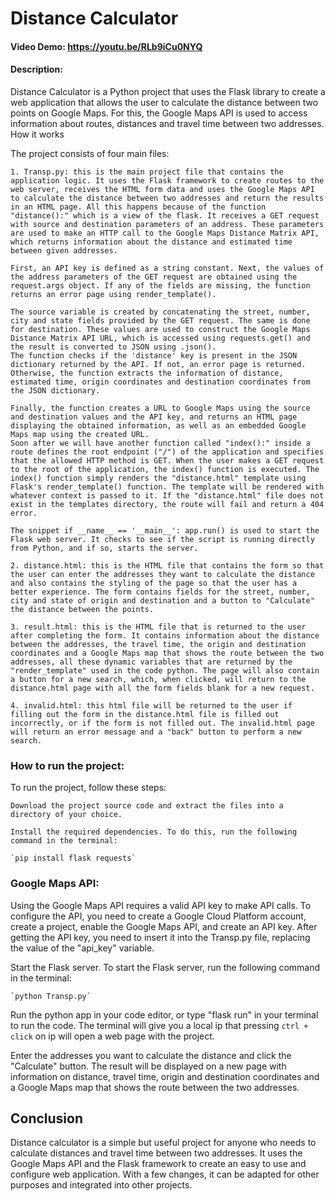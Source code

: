 # Distance Calculator
#### Video Demo:  <https://youtu.be/RLb9iCu0NYQ>
#### Description:

Distance Calculator is a Python project that uses the Flask library to create a web application that allows the user to calculate the distance between two points on Google Maps. For this, the Google Maps API is used to access information about routes, distances and travel time between two addresses.
How it works

The project consists of four main files:

    1. Transp.py: this is the main project file that contains the application logic. It uses the Flask framework to create routes to the web server, receives the HTML form data and uses the Google Maps API to calculate the distance between two addresses and return the results in an HTML page. All this happens because of the function "distance():" which is a view of the flask. It receives a GET request with source and destination parameters of an address. These parameters are used to make an HTTP call to the Google Maps Distance Matrix API, which returns information about the distance and estimated time between given addresses.
    
    First, an API key is defined as a string constant. Next, the values ​​of the address parameters of the GET request are obtained using the request.args object. If any of the fields are missing, the function returns an error page using render_template().
    
    The source variable is created by concatenating the street, number, city and state fields provided by the GET request. The same is done for destination. These values ​​are used to construct the Google Maps Distance Matrix API URL, which is accessed using requests.get() and the result is converted to JSON using .json().
    The function checks if the 'distance' key is present in the JSON dictionary returned by the API. If not, an error page is returned. Otherwise, the function extracts the information of distance, estimated time, origin coordinates and destination coordinates from the JSON dictionary.
    
    Finally, the function creates a URL to Google Maps using the source and destination values ​​and the API key, and returns an HTML page displaying the obtained information, as well as an embedded Google Maps map using the created URL.
    Soon after we will have another function called "index():" inside a route defines the root endpoint ("/") of the application and specifies that the allowed HTTP method is GET. When the user makes a GET request to the root of the application, the index() function is executed. The index() function simply renders the "distance.html" template using Flask's render_template() function. The template will be rendered with whatever context is passed to it. If the "distance.html" file does not exist in the templates directory, the route will fail and return a 404 error.

    The snippet if __name__ == '__main__': app.run() is used to start the Flask web server. It checks to see if the script is running directly from Python, and if so, starts the server.

    2. distance.html: this is the HTML file that contains the form so that the user can enter the addresses they want to calculate the distance and also contains the styling of the page so that the user has a better experience. The form contains fields for the street, number, city and state of origin and destination and a button to "Calculate" the distance between the points.

    3. result.html: this is the HTML file that is returned to the user after completing the form. It contains information about the distance between the addresses, the travel time, the origin and destination coordinates and a Google Maps map that shows the route between the two addresses, all these dynamic variables that are returned by the "render_template" used in the code python. The page will also contain a button for a new search, which, when clicked, will return to the distance.html page with all the form fields blank for a new request.

    4. invalid.html: this html file will be returned to the user if filling out the form in the distance.html file is filled out incorrectly, or if the form is not filled out. The invalid.html page will return an error message and a "back" button to perform a new search.

### How to run the project:

To run the project, follow these steps:

    Download the project source code and extract the files into a directory of your choice.

    Install the required dependencies. To do this, run the following command in the terminal:

    `pip install flask requests`

### Google Maps API:
Using the Google Maps API requires a valid API key to make API calls. To configure the API, you need to create a Google Cloud Platform account, create a project, enable the Google Maps API, and create an API key. After getting the API key, you need to insert it into the Transp.py file, replacing the value of the "api_key" variable.

Start the Flask server. To start the Flask server, run the following command in the terminal: 

    `python Transp.py`

Run the python app in your code editor, or type "flask run" in your terminal to run the code. The terminal will give you a local ip that pressing `ctrl + click` on ip will open a web page with the project.

Enter the addresses you want to calculate the distance and click the "Calculate" button. The result will be displayed on a new page with information on distance, travel time, origin and destination coordinates and a Google Maps map that shows the route between the two addresses.

## Conclusion

Distance calculator is a simple but useful project for anyone who needs to calculate distances and travel time between two addresses. It uses the Google Maps API and the Flask framework to create an easy to use and configure web application. With a few changes, it can be adapted for other purposes and integrated into other projects.